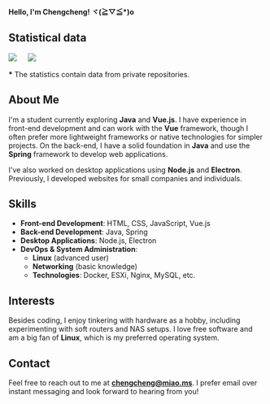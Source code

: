**Hello, I'm Chengcheng! ヾ(≧▽≦\*)o**

## Statistical data
[![](https://github-readme-stats.ccs.cool/api?username=ChengCheng0v0&theme=dracula&show_icons=true)](https://github.com/anuraghazra/github-readme-stats)
&emsp;
[![](https://github-readme-stats.ccs.cool/api/top-langs/?username=ChengCheng0v0&theme=dracula&show_icons=true&layout=compact)](https://github.com/anuraghazra/github-readme-stats)  

**\*** The statistics contain data from private repositories.

## About Me
I'm a student currently exploring **Java** and **Vue.js**. I have experience in front-end development and can work with the **Vue** framework, though I often prefer more lightweight frameworks or native technologies for simpler projects. On the back-end, I have a solid foundation in **Java** and use the **Spring** framework to develop web applications.

I've also worked on desktop applications using **Node.js** and **Electron**. Previously, I developed websites for small companies and individuals.

## Skills
- **Front-end Development**: HTML, CSS, JavaScript, Vue.js
- **Back-end Development**: Java, Spring
- **Desktop Applications**: Node.js, Electron
- **DevOps & System Administration**: 
  - **Linux** (advanced user)
  - **Networking** (basic knowledge)
  - **Technologies**: Docker, ESXi, Nginx, MySQL, etc.

## Interests
Besides coding, I enjoy tinkering with hardware as a hobby, including experimenting with soft routers and NAS setups. I love free software and am a big fan of **Linux**, which is my preferred operating system.

## Contact
Feel free to reach out to me at **chengcheng@miao.ms**. I prefer email over instant messaging and look forward to hearing from you!
